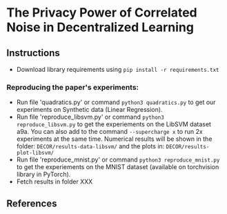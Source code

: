# The Privacy Power of Correlated Noise in Decentralized Learning

## Instructions

* Download library requirements using `pip install -r requirements.txt`
### Reproducing the paper's experiments:
* Run file 'quadratics.py' or command `python3 quadratics.py` to get our experiments on Synthetic data (Linear Regression).
* Run file 'reproduce_libsvm.py' or command `python3 reproduce_libsvm.py` to get the experiements on the LibSVM dataset a9a. You can also add to the command `--supercharge x` to run 2x experiments at the same time. Numerical results will be shown in the folder: `DECOR/results-data-libsvm/` and the plots in: `DECOR/results-plot-libsvm/`
* Run file 'reproduce_mnist.py' or command `python3 reproduce_mnist.py` to get the experiements on the MNIST dataset (available on torchvision library in PyTorch).
* Fetch results in folder XXX

## References
